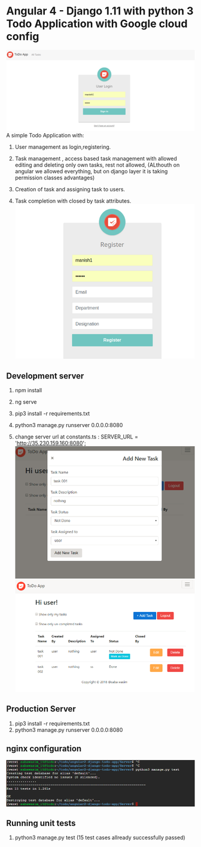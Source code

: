 # Angular 4 - Django 1.11 with python 3 Todo Application with Google cloud config
<img src="https://raw.githubusercontent.com/sabawasim/angular2-django-todo-app/master/1.png"></img>
A simple Todo Application with:

1. User management as login,registering.
2. Task management , access based task management with allowed editing and deleting only own tasks, rest not allowed, (ALthouth on angular we allowed everything, but on django layer it is taking permission classes advantages)

3. Creation of task and assigning task to users.

4. Task completion with closed by task attributes.
<img src="https://raw.githubusercontent.com/sabawasim/angular2-django-todo-app/master/2.PNG"></img>
## Development server

1. npm install
2. ng serve 

1. pip3 install -r requirements.txt
2. python3 manage.py runserver 0.0.0.0:8080

3. change server url at constants.ts : SERVER_URL = 'http://35.230.159.160:8080';
<img src="https://raw.githubusercontent.com/sabawasim/angular2-django-todo-app/master/4.PNG"></img>
<img src="https://raw.githubusercontent.com/sabawasim/angular2-django-todo-app/master/5.PNG"></img>
## Production Server
1. pip3 install -r requirements.txt
2. python3 manage.py runserver 0.0.0.0:8080

## nginx configuration 

<img src="https://raw.githubusercontent.com/sabawasim/angular2-django-todo-app/master/3.PNG"></img>
## Running unit tests

1. python3 manage.py test (15 test cases allready successfully passed)

